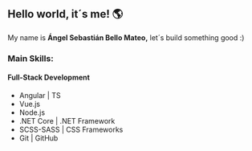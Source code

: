 <h2>Hello world, it´s me! 🌎</h2>

<p>My name is <strong>Ángel Sebastián Bello Mateo,</strong> let´s build something good :) 
 <br>

<h3>Main Skills:</h3>

**<h4>Full-Stack Development</h4>**
<ul>
  <li> Angular | TS</li>
  <li> Vue.js</li>
  <li>Node.js</li>
  <li>.NET Core | .NET Framework</li>
  <li>SCSS-SASS | CSS Frameworks</li>
  <li>Git | GitHub</li>
</ul>
